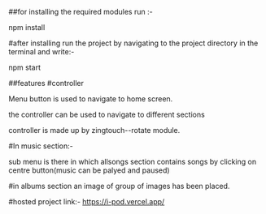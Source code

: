 ##for installing the required modules run :-

npm install

#after installing run the project by navigating to the project directory in the terminal and write:-

npm start

##features
#controller

Menu button is used to navigate to home screen.

the controller can be used to navigate to different sections

controller is made up by zingtouch--rotate  module.

#In music section:-

sub menu is there in which allsongs section contains songs
by clicking on centre button(music can be palyed and paused)

#in albums section
an image of group of images has been placed.

#hosted project link:-
https://i-pod.vercel.app/



